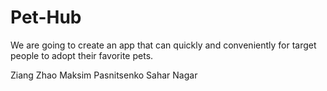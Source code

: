 # Pet-Hub
We are going to create an app that can quickly and conveniently for target people to adopt their favorite pets.





Ziang Zhao
Maksim Pasnitsenko
Sahar Nagar
